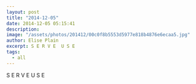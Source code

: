 ```yaml
---
layout: post
title: "2014-12-05"
date: 2014-12-05 05:15:41
description: 
image: "/assets/photos/201412/00c0f8b5553d5977e818b4876e6ecaa5.jpg"
author: Elise Plain
excerpt: S E R V E  U S E
tags: 
  - all
---
```


S E R V E  U S E
<p></p>
